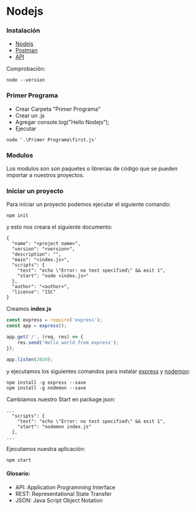 # Nodejs

### Instalación
- [Nodejs](https://nodejs.org/es/download/)
- [Postman](https://www.postman.com/downloads/)
- [API](https://jsonplaceholder.typicode.com/posts)

Comprobación:
```
node --version
```

### Primer Programa
- Crear Carpeta "Primer Programa"
- Crear un .js 
- Agregar console.log("Hello Nodejs");
- Ejecutar
```
node '.\Primer Programa\first.js'
```

### Modulos 
Los modulos son son paquetes o librerias de código que se pueden importar a nuestros proyectos.

### Iniciar un proyecto
Para iniciar un proyecto podemos ejecutar el siguiente comando:
```
npm init
```
y esto nos creara el siguiente documento:
```
{
  "name": "<project name>",
  "version": "<version>",
  "description": "",
  "main": "<index.js>",
  "scripts": {
    "test": "echo \"Error: no test specified\" && exit 1",
    "start": "node <index.js>"
  },
  "author": "<author>",
  "license": "ISC"
}

```

Creamos **index.js**
```javascript
const express = require('express');
const app = express();

app.get('/', (req, res) => {
    res.send('Hello world from express');
});

app.listen(2020);
```

y ejecutamos los siguientes comandos para instalar [express](https://expressjs.com/es/4x/api.html) y [nodemon](https://www.npmjs.com/package/nodemon):
```
npm install -g express --save
npm install -g nodemon --save
```

Cambiamos nuestro Start en package.json:
```
...
  "scripts": {
    "test": "echo \"Error: no test specified\" && exit 1",
    "start": "nodemon index.js"
  },
...
```

Ejecutamos nuestra aplicación:
```
npm start
```


#### Glosario:
- API: Application Programming Interface
- REST: Representational State Transfer 
- JSON: Java Script Object Notation
